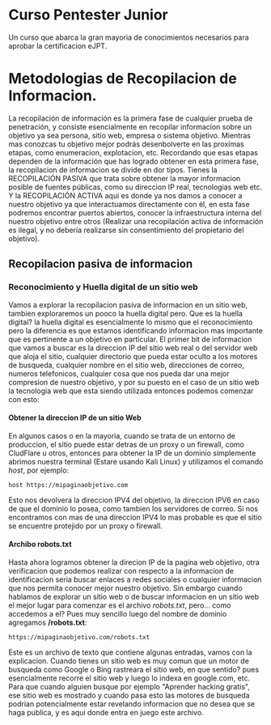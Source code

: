 # Curso Pentester Junior
Un curso que abarca la gran mayoria de conocimientos necesarios para aprobar la certificacion eJPT.

# Metodologias de Recopilacion de Informacion.
La recopilación de información es la primera fase de cualquier prueba de penetración, y consiste esencialmente
en recopilar informacion sobre un objetivo ya sea persona, sitio web, empresa o sistema objetivo. Mientras mas 
conozcas tu objetivo mejor podrás desenbolverte en las proxímas etapas, como enumeracion, explotacion, etc. Recordando
que esas etapas dependen de la información que has logrado obtener en esta primera fase, la recopilacion de informacion se 
divide en dor tipos. Tienes la RECOPILACIÓN PASIVA que trata sobre obtener la mayor informacion posible de fuentes públicas,
como su direccion IP real, tecnologias web etc. Y la RECOPILACIÓN ACTIVA aqui es donde ya nos damos a conocer a nuestro
objetivo ya que interactuamos directamente con él, en esta fase podremos encontrar puertos abiertos, conocer la infraestructura
interna del nuestro objetivo entre otros (Realizar una recopilación activa de información es ilegal, y no debería realizarse 
sin consentimiento del propietario del objetivo).

## Recopilacion pasiva de informacion
### Reconocimiento y Huella digital de un sitio web
Vamos a explorar la recopilacion pasiva de informacion en un sitio web, tambien exploraremos un pooco la huella digital
pero. Que es la huella digital? la huella digital es esencialmente lo mismo que el reconocimiento pero la diferencia es que 
estamos identificando informacion mas importante que es pertinente a un objetivo en particular. 
El primer bit de informacion que vamos a buscar es la direccion IP del sitio web real o del servidor web que aloja el sitio,
cualquier directorio que pueda estar oculto a los motores de busqueda, cualquier nombre en el sitio web, direcciones de correo,
numeros telefonicos, cualquier cosa que nos pueda dar una mejor compresion de nuestro objetivo, y por su puesto en el caso de un
sitio web la tecnologia web que esta siendo utilizada entonces podemos comenzar con esto: 

#### Obtener la direccion IP de un sitio Web

En algunos casos o en la mayoria, cuando se trata de un entorno de produccion, el sitio puede estar detras de un proxy o un firewall,
como CludFlare u otros, entonces para obtener la IP de un dominio simplemente abrimos nuestra terminal (Estare usando Kali Linux) y 
utilizamos el comando *host*, por ejemplo:
~~~
host https://mipaginaobjetivo.com
~~~
Esto nos devolvera la direccion IPV4 del objetivo, la direccion IPV6 en caso de que el dominio lo posea, como tambien los servidores de correo. 
Si nos encontramos con mas de una direccion IPV4 lo mas probable es que el sitio se encuentre protejido por un proxy o firewall. 

#### Archibo robots.txt 
Hasta ahora logramos obtener la direcion IP de la pagina web objetivo, otra verificacion que podemos realizar con respecto a la informacion de 
identificacion seria buscar enlaces a redes sociales o cualquier informacion que nos permita conocer mejor nuestro objetivo. Sin embargo cuando 
hablamos de explorar un sitio web o de buscar informacion en un sitio web el mejor lugar para comenzar es el archivo *robots.txt*, pero... 
como accedemos a el? Pues muy sencillo luego del nombre de dominio agregamos **/robots.txt**:
~~~
https://mipaginaobjetivo.com/robots.txt
~~~
Este es un archivo de texto que contiene algunas entradas, vamos con la explicacion. Cuando tienes un sitio web es muy comun que un motor 
de busqueda como Google o Bing rastreara el sitio web, en que sentido? pues esencialmente recorre el sitio web y luego lo indexa en 
google.com, etc. Para que cuando alguien busque por ejemplo "Aprender hacking gratis", ese sitio web es mostrado y cuando pasa esto 
las motores de busqueda podrian potencialmente estar revelando informacion que no desea que se haga publica, y es aqui donde entra en juego
este archivo.

